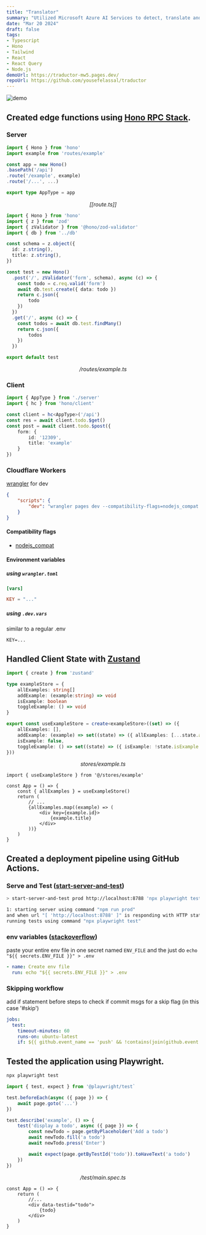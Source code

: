 ```yaml
---
title: "Translator"
summary: "Utilized Microsoft Azure AI Services to detect, translate and pronounce text in multiple languages."
date: "Mar 20 2024"
draft: false
tags:
- Typescript
- Hono
- Tailwind
- React
- React Query
- Node.js
demoUrl: https://traductor-mw5.pages.dev/
repoUrl: https://github.com/yousefelassal/traductor
---
```


<img src="https://utfs.io/f/69beea84-c5f0-4eb5-824d-2f798d101299-or4hu5.png" alt="demo">

## Created edge functions using [Hono RPC Stack](https://hono.dev/guides/rpc).

### Server

```ts
import { Hono } from 'hono'
import example from 'routes/example'

const app = new Hono()
.basePath('/api')
.route('/example', example)
.route('/...', ...)

export type AppType = app
```

<div align="center">

<i>[[route.ts]]</i>

</div>

```ts
import { Hono } from 'hono'
import { z } from 'zod'
import { zValidator } from '@hono/zod-validator'
import { db } from '../db'

const schema = z.object({
  id: z.string(),
  title: z.string(),
})

const test = new Hono()
  .post('/', zValidator('form', schema), async (c) => {
    const todo = c.req.valid('form')
    await db.test.create({ data: todo })
    return c.json({
        todo
    })
  })
  .get('/', async (c) => {
    const todos = await db.test.findMany()
    return c.json({
        todos
    })
  })

export default test
```

<div align="center">

<i>/routes/example.ts</i>

</div>

### Client

```ts
import { AppType } from './server'
import { hc } from 'hono/client'

const client = hc<AppType>('/api')
const res = await client.todo.$get()
const post = await client.todo.$post({
    form: {
        id: '12309',
        title: 'example'
    }
})
```

### Cloudflare Workers

[wrangler](https://developers.cloudflare.com/workers/wrangler/) for dev

```json
{
    "scripts": {
        "dev": "wrangler pages dev --compatibility-flags=nodejs_compat --compatibility-date=2024-03-15 -- vite",
    }
}
```

#### Compatibility flags
- [nodejs_compat](https://developers.cloudflare.com/workers/configuration/compatibility-dates/#nodejs-compatibility-flag)

#### Environment variables

##### using `wrangler.toml`

```toml
[vars]

KEY = "..."
```

##### using `.dev.vars`

similar to a regular .env
```
KEY=...
```

## Handled Client State with [Zustand](https://docs.pmnd.rs/zustand/getting-started/introduction)

```ts
import { create } from 'zustand'

type exampleStore = {
    allExamples: string[]
    addExample: (example:string) => void
    isExample: boolean
    toggleExample: () => void
}

export const useExampleStore = create<exampleStore>((set) => ({
    allExamples: [],
    addExample: (example) => set((state) => ({ allExamples: [...state.allExamples, example] }))
    isExample: false,
    toggleExample: () => set((state) => ({ isExample: !state.isExample }))
}))
```

<div align="center">

<i>stores/example.ts</i>

</div>


```tsx
import { useExampleStore } from '@/stores/example'

const App = () => {
    const { allExamples } = useExampleStore()
    return (
        // ...
        {allExamples.map((example) => (
            <div key={example.id}>
                {example.title}
            </div>
        ))}
    )
}
```

## Created a deployment pipeline using GitHub Actions.

### Serve and Test ([start-server-and-test](https://github.com/bahmutov/start-server-and-test))

```bash
> start-server-and-test prod http://localhost:8788 'npx playwright test'

1: starting server using command "npm run prod"
and when url "[ 'http://localhost:8788' ]" is responding with HTTP status code 200
running tests using command "npx playwright test"
```

### env variables ([stackoverflow](https://stackoverflow.com/a/63350136))

paste your entire env file in one secret named `ENV_FILE` and the just do `echo "${{ secrets.ENV_FILE }}" > .env`

```yaml
- name: Create env file
  run: echo "${{ secrets.ENV_FILE }}" > .env
```

### Skipping workflow
add if statement before steps to check if commit msgs for a skip flag (in this case '#skip')

```yaml
jobs:
  test:
    timeout-minutes: 60
    runs-on: ubuntu-latest
    if: ${{ github.event_name == 'push' && !contains(join(github.event.commits.*.message, ''), '#skip') }}
```

## Tested the application using Playwright.

```bash
npx playwright test
```


```ts
import { test, expect } from '@playwright/test`

test.beforeEach(async ({ page }) => {
    await page.goto('...')
})

test.describe('example', () => {
    test('display a todo', async ({ page }) => {
        const newTodo = page.getByPlaceholder('Add a todo')
        await newTodo.fill('a todo')
        await newTodo.press('Enter')

        await expect(page.getByTestId('todo')).toHaveText('a todo')
    })
})
```

<div align="center">

<i>/test/main.spec.ts</i>

</div>


```tsx
const App = () => {
    return (
        //...
        <div data-testid="todo">
            {todo}
        </div>
    )
}
```

